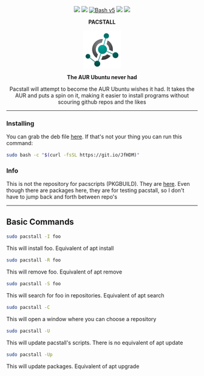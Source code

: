 <p align="center">
<a href="https://choosealicense.com/licenses/gpl-3.0/"><img src="https://img.shields.io/badge/license-GPL-blue.svg?style=flat-square&logo"></a>
<a href="https://github.com/Henryws/pacstall/releases/latest"><img src="https://img.shields.io/github/v/release/Henryws/pacstall?color=red&style=flat-square"></a>
<a href="https://www.gnu.org/software/bash/"><img src="https://img.shields.io/badge/bash-v5-brightgreen?style=flat-square&logo" alt="Bash v5"></a>
  <a href="https://github.com/Henryws/pacstall/issues"><img src="https://img.shields.io/github/issues/Henryws/pacstall?style=flat-square"></a>
<a href="https://github.com/Henryws/pacstall/actions?query=workflow%3A%22test+install+script%22"><img src="https://img.shields.io/github/workflow/status/Henryws/pacstall/test%20install%20script?style=flat-square"></a>
</p>

<p align="center"><b>PACSTALL</b></p>
<p align="center">
<a href="https://github.com/Henryws/pacstall"><img align="center" src="website-images/pacstall.png" alt="Pacstall Logo"></a>
</p>
<p align="center"><b>The AUR Ubuntu never had</b></p>

<p align="center">Pacstall will attempt to become the AUR Ubuntu wishes it had. It takes the AUR and puts a spin on it, making it easier to install programs without scouring github repos and the likes</p>
</p>

---

### Installing

You can grab the deb file [here](https://github.com/Henryws/pacstall/releases/latest). If that's not your thing you can run this command:
```bash
sudo bash -c "$(curl -fsSL https://git.io/JfHDM)"
```

### Info
This is not the repository for pacscripts (PKGBUILD). They are [here](https://github.com/Henryws/pacstall-programs). Even though there are packages here, they are for testing pacstall, so I don't have to jump back and forth between repo's

---

## Basic Commands

```bash
sudo pacstall -I foo
``` 
This will install foo. Equivalent of apt install

```bash
sudo pacstall -R foo
```
This will remove foo. Equivalent of apt remove

```bash
sudo pacstall -S foo
```
This will search for foo in repositories. Equivalent of apt search

```bash
sudo pacstall -C
```
This will open a window where you can choose a repository

```bash
sudo pacstall -U
```
This will update pacstall's scripts. There is no equivalent of apt update

```bash
sudo pacstall -Up
```

This will update packages. Equivalent of apt upgrade
